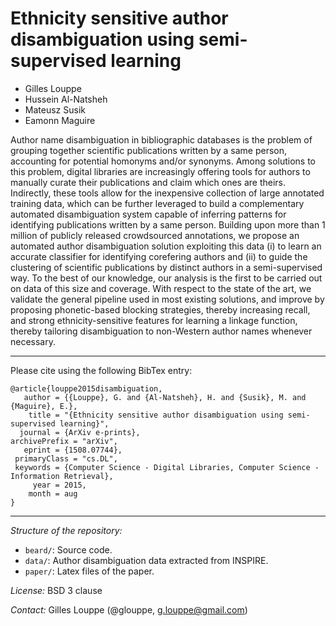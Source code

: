 # Ethnicity sensitive author disambiguation using semi-supervised learning

* Gilles Louppe
* Hussein Al-Natsheh
* Mateusz Susik
* Eamonn Maguire

Author name disambiguation in bibliographic databases is the problem of
grouping together scientific publications written by a same person, accounting
for potential homonyms and/or synonyms. Among solutions to this problem,
digital libraries are increasingly offering tools for authors to manually
curate their publications and claim which ones are theirs. Indirectly, these
tools allow for the inexpensive collection of large annotated training data,
which can be further leveraged to build a complementary automated
disambiguation system capable of inferring patterns for identifying
publications written by a same person.  Building upon more than 1 million of
publicly released crowdsourced annotations, we propose an automated author
disambiguation solution exploiting this data (i) to learn an accurate
classifier for identifying corefering authors and (ii) to guide the clustering
of scientific publications by distinct authors in a semi-supervised way. To the
best of our knowledge, our analysis is the first to be carried out on data of
this size and coverage. With respect to the state of the art, we validate the
general pipeline used in most existing solutions, and improve by proposing
phonetic-based blocking strategies, thereby increasing recall, and strong
ethnicity-sensitive features for learning a linkage function, thereby tailoring
disambiguation to non-Western author names whenever necessary.

---

Please cite using the following BibTex entry:

```
@article{louppe2015disambiguation,
   author = {{Louppe}, G. and {Al-Natsheh}, H. and {Susik}, M. and {Maguire}, E.},
    title = "{Ethnicity sensitive author disambiguation using semi-supervised learning}",
  journal = {ArXiv e-prints},
archivePrefix = "arXiv",
   eprint = {1508.07744},
 primaryClass = "cs.DL",
 keywords = {Computer Science - Digital Libraries, Computer Science - Information Retrieval},
     year = 2015,
    month = aug
}
```

---

_Structure of the repository:_
- `beard/`: Source code.
- `data/`: Author disambiguation data extracted from INSPIRE.
- `paper/`: Latex files of the paper.

_License:_ BSD 3 clause

_Contact:_ Gilles Louppe (@glouppe, <g.louppe@gmail.com>)
